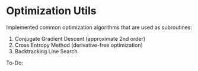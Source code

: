# Optimization Utils

Implemented common optimization algorithms that are used as subroutines:

1. Conjugate Gradient Descent (approximate 2nd order)
2. Cross Entropy Method (derivative-free optimization)
3. Backtracking Line Search

To-Do:
